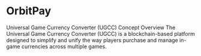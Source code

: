 # OrbitPay
Universal Game Currency Converter (UGCC)  Concept Overview The Universal Game Currency Converter (UGCC) is a blockchain-based platform designed to simplify and unify the way players purchase and manage in-game currencies across multiple games. 
